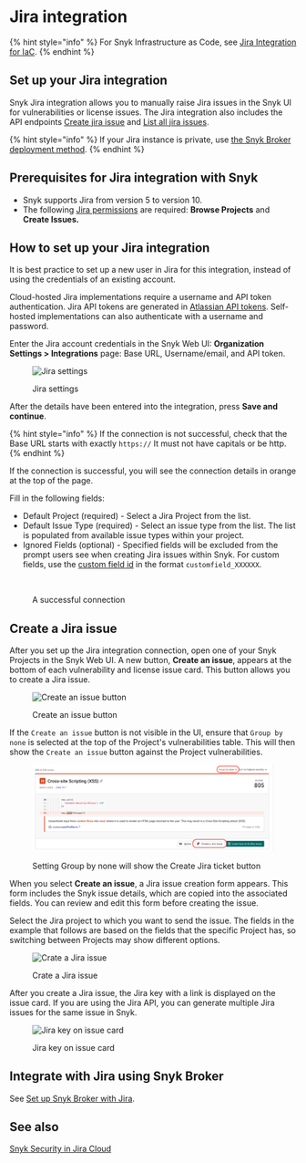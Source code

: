 # Jira integration

{% hint style="info" %}
For Snyk Infrastructure as Code, see [Jira Integration for IaC](../../scan-with-snyk/snyk-iac/snyk-iac-integrations/jira-integration-for-iac.md).
{% endhint %}

## **Set up your Jira integration**

Snyk Jira integration allows you to manually raise Jira issues in the Snyk UI for vulnerabilities or license issues. The Jira integration also includes the API endpoints [Create jira issue](../../snyk-api/reference/jira-v1.md#org-orgid-project-projectid-issue-issueid-jira-issue) and [List all jira issues](../../snyk-api/reference/jira-v1.md#org-orgid-project-projectid-jira-issues).

{% hint style="info" %}
If your Jira instance is private, use [the Snyk Broker deployment method](../../implementation-and-setup/enterprise-setup/snyk-broker/classic-broker/install-and-configure-snyk-broker/jira-prerequisites-and-steps-to-install-and-configure-broker/jira-install-and-configure-using-docker.md).
{% endhint %}

## Prerequisites for Jira integration with Snyk

* Snyk supports Jira from version 5 to version 10.
* The following [Jira permissions](https://confluence.atlassian.com/adminjiraserver073/managing-project-permissions-861253293.html) are required: **Browse Projects** and **Create Issues.**

## How to set up your Jira integration

It is best practice to set up a new user in Jira for this integration, instead of using the credentials of an existing account.

Cloud-hosted Jira implementations require a username and API token authentication. Jira API tokens are generated in [Atlassian API tokens](https://id.atlassian.com/manage/api-tokens). Self-hosted implementations can also authenticate with a username and password.

Enter the Jira account credentials in the Snyk Web UI: **Organization Settings > Integrations** page: Base URL, Username/email, and API token.

<figure><img src="../../.gitbook/assets/JiraSettings_nonBroker.png" alt="Jira settings"><figcaption><p>Jira settings</p></figcaption></figure>

After the details have been entered into the integration, press **Save and continue**.

{% hint style="info" %}
If the connection is not successful, check that the Base URL starts with exactly `https://` It must not have capitals or be http.
{% endhint %}

If the connection is successful, you will see the connection details in orange at the top of the page.

Fill in the following fields:

* Default Project (required) - Select a Jira Project from the list.
* Default Issue Type (required) - Select an issue type from the list. The list is populated from available issue types within your project.
* Ignored Fields (optional) - Specified fields will be excluded from the prompt users see when creating Jira issues within Snyk. For custom fields, use the [custom field id](https://confluence.atlassian.com/jirakb/find-my-custom-field-id-number-in-jira-744522503.html) in the format `customfield_XXXXXX`.

<figure><img src="../../.gitbook/assets/JiraSettings.png" alt=""><figcaption><p>A successful connection</p></figcaption></figure>

## **Create a Jira issue**

After you set up the Jira integration connection, open one of your Snyk Projects in the Snyk Web UI. A new button, **Create an issue**, appears at the bottom of each vulnerability and license issue card. This button allows you to create a Jira issue.

<figure><img src="../../.gitbook/assets/Jira - new button.png" alt="Create an issue button"><figcaption><p>Create an issue button</p></figcaption></figure>

If the `Create an issue` button is not visible in the UI, ensure that `Group by none` is selected at the top of the Project's vulnerabilities table. This will then show the `Create an issue` button against the Project vulnerabilities.

<figure><img src="../../.gitbook/assets/image (285).png" alt=""><figcaption><p>Setting Group by none will show the Create Jira ticket button</p></figcaption></figure>

When you select **Create an issue**, a Jira issue creation form appears. This form includes the Snyk issue details, which are copied into the associated fields. You can review and edit this form before creating the issue.

Select the Jira project to which you want to send the issue. The fields in the example that follows are based on the fields that the specific Project has, so switching between Projects may show different options.

<figure><img src="../../.gitbook/assets/uuid-67202f8e-7f70-1e84-6044-f65ec36138b3-en.png" alt="Crate a Jira issue"><figcaption><p>Crate a Jira issue</p></figcaption></figure>

After you create a Jira issue, the Jira key with a link is displayed on the issue card. If you are using the Jira API, you can generate multiple Jira issues for the same issue in Snyk.

<figure><img src="../../.gitbook/assets/Jira - Button with a link.png" alt="Jira key on issue card"><figcaption><p>Jira key on issue card</p></figcaption></figure>

## Integrate with Jira using Snyk Broker

See [Set up Snyk Broker with Jira](../../implementation-and-setup/enterprise-setup/snyk-broker/classic-broker/install-and-configure-snyk-broker/jira-prerequisites-and-steps-to-install-and-configure-broker/jira-install-and-configure-using-docker.md).

## See also

[Snyk Security in Jira Cloud](snyk-security-in-jira-cloud-integration.md)
